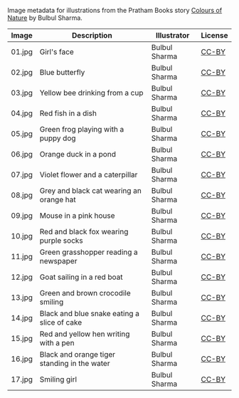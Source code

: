 Image metadata for illustrations from the Pratham Books story [Colours of Nature](https://storyweaver.org.in/stories/409-colours-of-nature) by Bulbul Sharma.

Image | Description | Illustrator | License
----- | ----------- | ----------- | -------
01.jpg | Girl's face  | Bulbul Sharma | [CC-BY](https://creativecommons.org/licenses/by/4.0/)
02.jpg | Blue butterfly | Bulbul Sharma | [CC-BY](https://creativecommons.org/licenses/by/4.0/)
03.jpg | Yellow bee drinking from a cup | Bulbul Sharma | [CC-BY](https://creativecommons.org/licenses/by/4.0/)
04.jpg | Red fish in a dish | Bulbul Sharma | [CC-BY](https://creativecommons.org/licenses/by/4.0/)
05.jpg | Green frog playing with a puppy dog | Bulbul Sharma | [CC-BY](https://creativecommons.org/licenses/by/4.0/)
06.jpg | Orange duck in a pond | Bulbul Sharma | [CC-BY](https://creativecommons.org/licenses/by/4.0/)
07.jpg | Violet flower and a caterpillar | Bulbul Sharma | [CC-BY](https://creativecommons.org/licenses/by/4.0/)
08.jpg | Grey and black cat wearing an orange hat | Bulbul Sharma | [CC-BY](https://creativecommons.org/licenses/by/4.0/)
09.jpg | Mouse in a pink house | Bulbul Sharma | [CC-BY](https://creativecommons.org/licenses/by/4.0/)
10.jpg | Red and black fox wearing purple socks | Bulbul Sharma | [CC-BY](https://creativecommons.org/licenses/by/4.0/)
11.jpg | Green grasshopper reading a newspaper | Bulbul Sharma | [CC-BY](https://creativecommons.org/licenses/by/4.0/)
12.jpg | Goat sailing in a red boat | Bulbul Sharma | [CC-BY](https://creativecommons.org/licenses/by/4.0/)
13.jpg | Green and brown crocodile smiling | Bulbul Sharma | [CC-BY](https://creativecommons.org/licenses/by/4.0/)
14.jpg | Black and blue snake eating a slice of cake | Bulbul Sharma | [CC-BY](https://creativecommons.org/licenses/by/4.0/)
15.jpg | Red and yellow hen writing with a pen | Bulbul Sharma | [CC-BY](https://creativecommons.org/licenses/by/4.0/)
16.jpg | Black and orange tiger standing in the water | Bulbul Sharma | [CC-BY](https://creativecommons.org/licenses/by/4.0/)
17.jpg | Smiling girl | Bulbul Sharma | [CC-BY](https://creativecommons.org/licenses/by/4.0/)